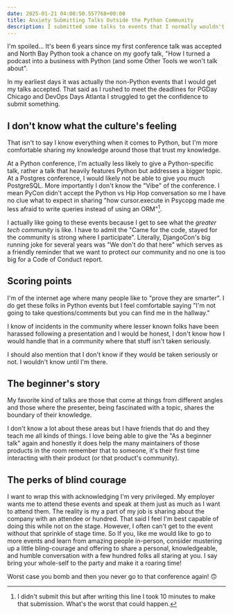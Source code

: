```yaml
---
date: 2025-01-21 04:08:50.557768+00:00
title: Anxiety Submitting Talks Outside the Python Community
description: I submitted some talks to events that I normally wouldn't be attending or speaking at. I forgot how scary that is.
---
```


I'm spoiled... It's been 6 years since my first conference talk was accepted and North Bay Python took a chance on my goofy talk, "How I turned a podcast into a business with Python (and some Other Tools we won't talk about".

In my earliest days it was actually the non-Python events that I would get my talks accepted. That said as I rushed to meet the deadlines for PGDay Chicago and DevOps Days Atlanta I struggled to get the confidence to submit something.

## I don't know what the culture's feeling

That isn't to say I know everything when it comes to Python, but I'm more comfortable sharing my knowledge around those that trust my knowledge.

At a Python conference, I'm actually less likely to give a Python-specific talk, rather a talk that heavily features Python but addresses a bigger topic. At a Postgres conference, I would likely not be able to give you much PostgreSQL. More importantly I don't know the "Vibe" of the conference. I mean PyCon didn't accept the Python vs Hip Hop conversation so me I have no clue what to expect in sharing "how cursor.execute in Psycopg made me less afraid to write queries instead of using an ORM"[^1].

I actually like going to these events because I get to see what the _greater tech community_ is like. I have to admit the "Came for the code, stayed for the community is strong where I participate". Literally, DjangoCon's big running joke for several years was "We don't do that here" which serves as a friendly reminder that we want to protect our community and no one is too big for a Code of Conduct report.

## Scoring points

I'm of the internet age where many people like to "prove they are smarter". I do get these folks in Python events but I feel comfortable saying "I'm not going to take questions/comments but you can find me in the hallway."

I know of incidents in the community where lesser known folks have been harassed following a presentation and I would be honest, I don't know how I would handle that in a community where that stuff isn't taken seriously.

I should also mention that I don't know if they would be taken seriously or not. I wouldn't know until I'm there.

## The beginner's story

My favorite kind of talks are those that come at things from different angles and those where the presenter, being fascinated with a topic, shares the boundary of their knowledge.

I don't know a lot about these areas but I have friends that do and they teach me all kinds of things. I love being able to give the "As a beginner talk" again and honestly it does help the many maintainers of those products in the room remember that to someone, it's their first time interacting with their product (or that product's community).

## The perks of blind courage

I want to wrap this with acknowledging I'm very privileged. My employer wants me to attend these events and speak at them just as much as I want to attend them. The reality is my a part of my job is sharing about the company with an attendee or hundred. That said I feel I'm best capable of doing this while not on the stage. However, I often can't get to the event without that sprinkle of stage time. So If you, like me would like to go to more events and learn from amazing people in-person, consider mustering up a little bling-courage and offering to share a personal, knowledgeable, and humble conversation with a few hundred folks all staring at you. I say bring your whole-self to the party and make it a roaring time!

Worst case you bomb and then you never go to that conference again! 🙃

[^1]: I didn't submit this but after writing this line I took 10 minutes to make that submission. What's the worst that could happen.
